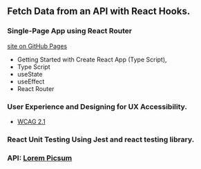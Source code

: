## Fetch Data from an API with React Hooks.
### Single-Page App using React Router

 [site on GitHub Pages](https://krzysiek-u.github.io/photo-api-ts/) 

- Getting Started with Create React App (Type Script), 
- Type Script
- useState
- useEffect
- React Router

### User Experience and Designing for UX Accessibility.
 - [WCAG 2.1](https://www.w3.org/TR/WCAG21/) 

### React Unit Testing Using Jest and react testing library.



###  API: [Lorem Picsum](https://picsum.photos/) 
